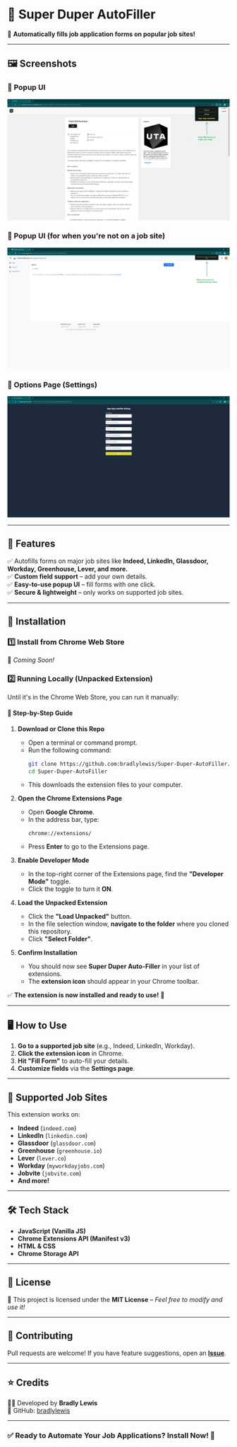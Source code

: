 # 📌 Super Duper AutoFiller  
🚀 **Automatically fills job application forms on popular job sites!**  

---

## 🖼 Screenshots 

### 🔹 Popup UI
![Popup UI](popup.png)

### 🔹 Popup UI (for when you're not on a job site)
![Autofill Example](popup_alt.png)

### 🔹 Options Page (Settings)
![Options Page](options.png)

---

## 🔹 Features
✅ Autofills forms on major job sites like **Indeed, LinkedIn, Glassdoor, Workday, Greenhouse, Lever, and more.**  
✅ **Custom field support** – add your own details.  
✅ **Easy-to-use popup UI** – fill forms with one click.  
✅ **Secure & lightweight** – only works on supported job sites.  

---

## 🔧 Installation
### 1️⃣ Install from Chrome Web Store  
🔗 _Coming Soon!_  

### 2️⃣ Running Locally (Unpacked Extension)
Until it's in the Chrome Web Store, you can run it manually:

#### **🔹 Step-by-Step Guide**
1. **Download or Clone this Repo**  
   - Open a terminal or command prompt.  
   - Run the following command:  
     ```sh
     git clone https://github.com:bradlylewis/Super-Duper-AutoFiller.git
     cd Super-Duper-AutoFiller
     ```
   - This downloads the extension files to your computer.

2. **Open the Chrome Extensions Page**  
   - Open **Google Chrome**.  
   - In the address bar, type:  
     ```
     chrome://extensions/
     ```
   - Press **Enter** to go to the Extensions page.

3. **Enable Developer Mode**  
   - In the top-right corner of the Extensions page, find the **"Developer Mode"** toggle.  
   - Click the toggle to turn it **ON**.

4. **Load the Unpacked Extension**  
   - Click the **"Load Unpacked"** button.  
   - In the file selection window, **navigate to the folder** where you cloned this repository.  
   - Click **"Select Folder"**.

5. **Confirm Installation**  
   - You should now see **Super Duper Auto-Filler** in your list of extensions.  
   - The **extension icon** should appear in your Chrome toolbar.  

✅ **The extension is now installed and ready to use!** 🎉  

---

## 🖥️ How to Use
1. **Go to a supported job site** (e.g., Indeed, LinkedIn, Workday).  
2. **Click the extension icon** in Chrome.  
3. **Hit "Fill Form"** to auto-fill your details.  
4. **Customize fields** via the **Settings page**.  

---

## 🔹 Supported Job Sites
This extension works on:  
- **Indeed** (`indeed.com`)  
- **LinkedIn** (`linkedin.com`)  
- **Glassdoor** (`glassdoor.com`)  
- **Greenhouse** (`greenhouse.io`)  
- **Lever** (`lever.co`)  
- **Workday** (`myworkdayjobs.com`)  
- **Jobvite** (`jobvite.com`)  
- **And more!**  

---

## 🛠️ Tech Stack
- **JavaScript (Vanilla JS)**
- **Chrome Extensions API (Manifest v3)**
- **HTML & CSS**
- **Chrome Storage API**

---

## 📜 License
📄 This project is licensed under the **MIT License** – _Feel free to modify and use it!_

---

## 🙌 Contributing
Pull requests are welcome! If you have feature suggestions, open an **[Issue](https://github.com/bradlylewis/Super-Duper-AutoFiller/issues)**.

---

## ⭐ Credits
👨‍💻 Developed by **Bradly Lewis**  
🔗 GitHub: [bradlylewis](https://github.com/bradlylewis)  

---

### ✅ Ready to Automate Your Job Applications? Install Now! 🚀  
